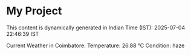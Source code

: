 # My Project

This content is dynamically generated in Indian Time (IST): 2025-07-04 22:46:39 IST


Current Weather in Coimbatore:
Temperature: 26.88 °C
Condition: haze
